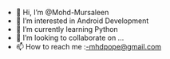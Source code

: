 - 👋 Hi, I’m @Mohd-Mursaleen
- 👀 I’m interested in Android Development
- 🌱 I’m currently learning Python
- 💞️ I’m looking to collaborate on ...
- 📫 How to reach me :-mhdpope@gmail.com

<!---
Mohd-Mursaleen/Mohd-Mursaleen is a ✨ special ✨ repository because its `README.md` (this file) appears on your GitHub profile.
You can click the Preview link to take a look at your changes.
--->

